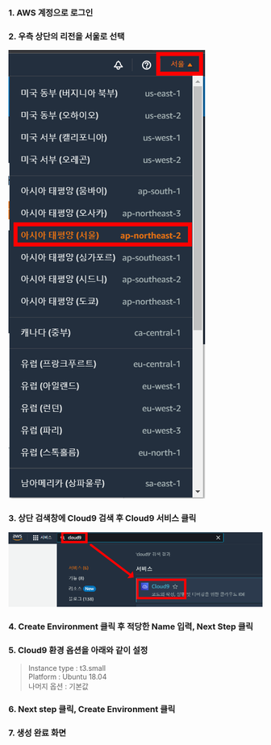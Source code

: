 
### 1. AWS 계정으로 로그인  
### 2. 우측 상단의 리전을 서울로 선택  
![](../img/l1t1-region.png)  
### 3. 상단 검색창에 Cloud9 검색 후 Cloud9 서비스 클릭
![](../img/l1t1-c9.png)  
### 4. Create Environment 클릭 후 적당한 Name 입력, Next Step 클릭

### 5. Cloud9 환경 옵션을 아래와 같이 설정
> Instance type : t3.small   
> Platform : Ubuntu 18.04  
> 나머지 옵션 : 기본값

### 6. Next step 클릭, Create Environment 클릭

### 7. 생성 완료 화면

